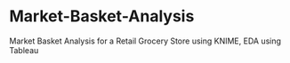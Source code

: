 # Market-Basket-Analysis
Market Basket Analysis for a Retail Grocery Store using KNIME, EDA using Tableau
